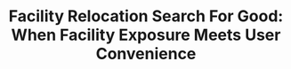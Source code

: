 ---
title: "Facility Relocation Search For Good: When Facility Exposure Meets User Convenience"
authors:
- Hui Luo
- admin
- J. Shane Culpepper
- Mingzhao Li
- Yanchang Zhao


publication_types: ["1"]
publication: In *The Web Conference 2023*
publication_short: In *WWW 2023*
publishDate: "2023-02-08"

abstract: 

#tags:
#- Source Themes
featured: true

links:
---